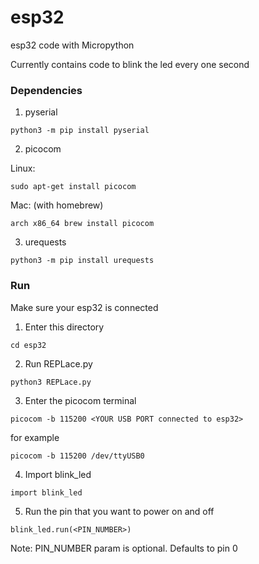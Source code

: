 # esp32
esp32 code with Micropython    

Currently contains code to blink the led every one second   


### Dependencies   
1. pyserial    
```
python3 -m pip install pyserial
```   

2. picocom     

Linux:   
```
sudo apt-get install picocom
```   

Mac: (with homebrew)   
```
arch x86_64 brew install picocom
```    

3. urequests
```
python3 -m pip install urequests
```
   
### Run

Make sure your esp32 is connected   

1. Enter this directory    
```
cd esp32
```   

2. Run REPLace.py
```
python3 REPLace.py
```   

3. Enter the picocom terminal  
```
picocom -b 115200 <YOUR USB PORT connected to esp32>
```   

for example  
```
picocom -b 115200 /dev/ttyUSB0
```   

4. Import blink_led   
```
import blink_led
```   

5. Run the pin that you want to power on and off   
```
blink_led.run(<PIN_NUMBER>)
```   

Note: PIN_NUMBER param is optional. Defaults to pin 0
